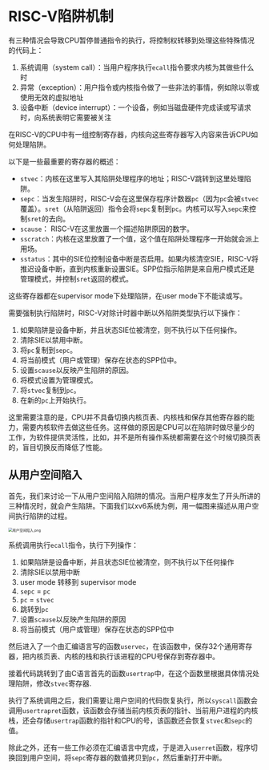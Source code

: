 # RISC-V陷阱机制

有三种情况会导致CPU暂停普通指令的执行，将控制权转移到处理这些特殊情况的代码上：

1. 系统调用（system call）：当用户程序执行`ecall`指令要求内核为其做些什么时
2. 异常（exception）：用户指令或内核指令做了一些非法的事情，例如除以零或使用无效的虚拟地址
3. 设备中断（device interrupt）：一个设备，例如当磁盘硬件完成读或写请求时，向系统表明它需要被关注

在RISC-V的CPU中有一组控制寄存器，内核向这些寄存器写入内容来告诉CPU如何处理陷阱。

以下是一些最重要的寄存器的概述：

- `stvec`：内核在这里写入其陷阱处理程序的地址；RISC-V跳转到这里处理陷阱。
- `sepc`：当发生陷阱时，RISC-V会在这里保存程序计数器`pc`（因为`pc`会被`stvec`覆盖）。`sret`（从陷阱返回）指令会将`sepc`复制到`pc`。内核可以写入`sepc`来控制`sret`的去向。
- `scause`： RISC-V在这里放置一个描述陷阱原因的数字。
- `sscratch`：内核在这里放置了一个值，这个值在陷阱处理程序一开始就会派上用场。
- `sstatus`：其中的SIE位控制设备中断是否启用。如果内核清空SIE，RISC-V将推迟设备中断，直到内核重新设置SIE。SPP位指示陷阱是来自用户模式还是管理模式，并控制`sret`返回的模式。

这些寄存器都在supervisor mode下处理陷阱，在user mode下不能读或写。

需要强制执行陷阱时，RISC-V对除计时器中断以外陷阱类型执行以下操作：

1. 如果陷阱是设备中断，并且状态SIE位被清空，则不执行以下任何操作。
2. 清除SIE以禁用中断。
3. 将`pc`复制到`sepc`。
4. 将当前模式（用户或管理）保存在状态的SPP位中。
5. 设置`scause`以反映产生陷阱的原因。
6. 将模式设置为管理模式。
7. 将`stvec`复制到`pc`。
8. 在新的`pc`上开始执行。

这里需要注意的是，CPU并不具备切换内核页表、内核栈和保存其他寄存器的能力，需要内核软件去做这些任务。这样做的原因是CPU可以在陷阱时做尽量少的工作，为软件提供灵活性，比如，并不是所有操作系统都需要在这个时候切换页表的，盲目切换反而降低了性能。

## 从用户空间陷入

首先，我们来讨论一下从用户空间陷入陷阱的情况。当用户程序发生了开头所讲的三种情况时，就会产生陷阱。下面我们以xv6系统为例，用一幅图来描述从用户空间执行陷阱的过程。

<img src="https://s2.loli.net/2022/07/03/L8xQAH6IDysFpOG.png" alt="用户空间陷入.png" style="zoom: 50%;" />

系统调用执行`ecall`指令，执行下列操作：

1. 如果陷阱是设备中断，并且状态SIE位被清空，则不执行以下任何操作
2. 清除SIE以禁用中断
3. user mode 转移到 supervisor mode
4. `sepc` = `pc`
5. `pc` = `stvec`
6. 跳转到`pc`
7. 设置`scause`以反映产生陷阱的原因
8. 将当前模式（用户或管理）保存在状态的SPP位中

然后进入了一个由汇编语言写的函数`uservec`，在该函数中，保存32个通用寄存器，把内核页表、内核的栈和执行该进程的CPU号保存到寄存器中。

接着代码跳转到了由C语言首先的函数`usertrap`中，在这个函数里根据具体情况处理陷阱，修改`stvec`寄存器.

执行了系统调用之后，我们需要让用户空间的代码恢复执行，所以`syscall`函数会调用`usertrapret`函数，该函数会存储当前内核页表的指针、当前用户进程的内核栈，还会存储`usertrap`函数的指针和CPU的号，该函数还会恢复`stvec`和`sepc`的值。

除此之外，还有一些工作必须在汇编语言中完成，于是进入`userret`函数，程序切换回到用户空间，将`sepc`寄存器的数值拷贝到`pc`，然后重新打开中断。